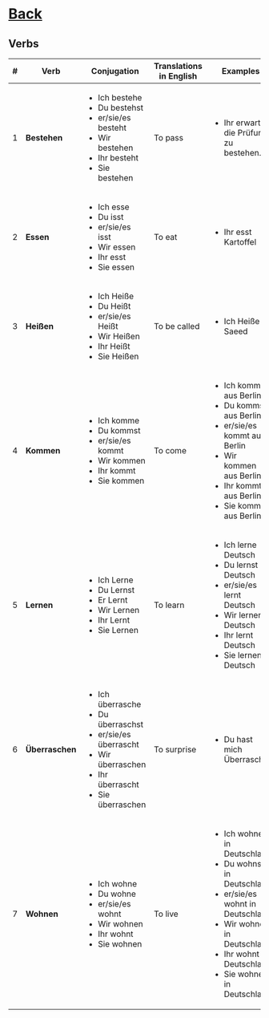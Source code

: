 # [Back](README.md)

## Verbs
<table>
 <thead>
  <tr>
   <th>#</th>
   <th>Verb</th>
   <th>Conjugation</th>
   <th>Translations in English</th>
   <th>Examples</th>
  </tr>
 </thead>
 <tbody>
  <tr>
   <td>1</td>
   <td><strong>Bestehen</strong></td>
   <td>
    <ul>
     <li>Ich bestehe</li>
     <li>Du bestehst</li>
     <li>er/sie/es besteht</li>
     <li>Wir bestehen</li>
     <li>Ihr besteht</li>
     <li>Sie bestehen</li>
    </ul>
   </td>
   <td>To pass</td>
   <td>
    <ul>
     <li>Ihr erwartet, die Prüfung zu bestehen.</li>
    </ul>
   </td>
  </tr>
  <tr>
   <td>2</td>
   <td><strong>Essen</strong></td>
   <td>
    <ul>
     <li>Ich esse</li>
     <li>Du isst</li>
     <li>er/sie/es isst</li>
     <li>Wir essen</li>
     <li>Ihr esst</li>
     <li>Sie essen</li>
    </ul>
   </td>
   <td>To eat</td>
   <td>
    <ul>
     <li>Ihr esst Kartoffel</li>
    </ul>
   </td>
  </tr>
  <tr>
   <td>3</td>
   <td><strong>Heißen</strong></td>
   <td>
    <ul>
     <li>Ich Heiße</li>
     <li>Du Heißt</li>
     <li>er/sie/es Heißt</li>
     <li>Wir Heißen</li>
     <li>Ihr Heißt</li>
     <li>Sie Heißen</li>
    </ul>
   </td>
   <td>To be called</td>
   <td>
    <ul>
     <li>Ich Heiße Saeed</li>
    </ul>
   </td>
  </tr>
  <tr>
   <td>4</td>
   <td><strong>Kommen</strong></td>
   <td>
    <ul>
     <li>Ich komme</li>
     <li>Du kommst</li>
     <li>er/sie/es kommt</li>
     <li>Wir kommen</li>
     <li>Ihr kommt</li>
     <li>Sie kommen</li>
    </ul>
   </td>
   <td>To come</td>
   <td>
    <ul>
     <li>Ich komme aus Berlin</li>
     <li>Du kommst aus Berlin</li>
     <li>er/sie/es kommt aus Berlin</li>
     <li>Wir kommen aus Berlin</li>
     <li>Ihr kommt aus Berlin</li>
     <li>Sie kommen aus Berlin</li>
    </ul>
   </td>
  </tr>
  <tr>
   <td>5</td>
   <td><strong>Lernen</strong></td>
   <td>
    <ul>
     <li>Ich Lerne</li>
     <li>Du Lernst</li>
     <li>Er Lernt</li>
     <li>Wir Lernen</li>
     <li>Ihr Lernt</li>
     <li>Sie Lernen</li>
    </ul>
   </td>
   <td>To learn</td>
   <td>
    <ul>
     <li>Ich lerne Deutsch</li>
     <li>Du lernst Deutsch</li>
     <li>er/sie/es lernt Deutsch</li>
     <li>Wir lernen Deutsch</li>
     <li>Ihr lernt Deutsch</li>
     <li>Sie lernen Deutsch</li>
    </ul>
   </td>
  </tr>
  <tr>
   <td>6</td>
   <td><strong>Überraschen</strong></td>
   <td>
    <ul>
     <li>Ich überrasche</li>
     <li>Du überraschst</li>
     <li>er/sie/es überrascht</li>
     <li>Wir überraschen</li>
     <li>Ihr überrascht</li>
     <li>Sie überraschen</li>
    </ul>
   </td>
   <td>To surprise</td>
   <td>
    <ul>
     <li>Du hast mich Überrascht.</li>
    </ul>
   </td>
  </tr>
  <tr>
   <td>7</td>
   <td><strong>Wohnen</strong></td>
   <td>
    <ul>
     <li>Ich wohne</li>
     <li>Du wohne</li>
     <li>er/sie/es wohnt</li>
     <li>Wir wohnen</li>
     <li>Ihr wohnt</li>
     <li>Sie wohnen</li>
    </ul>
   </td>
   <td>To live</td>
   <td>
    <ul>
     <li>Ich wohne in Deutschland</li>
     <li>Du wohnst in Deutschland</li>
     <li>er/sie/es wohnt in Deutschland</li>
     <li>Wir wohnen in Deutschland</li>
     <li>Ihr wohnt in Deutschland</li>
     <li>Sie wohnen in Deutschland</li>
    </ul>
   </td>
  </tr>
  
 </tbody>
</table>
